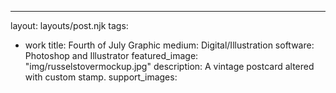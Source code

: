 ---
layout: layouts/post.njk
tags:
- work
title: Fourth of July Graphic
medium: Digital/Illustration
software: Photoshop and Illustrator
featured_image: "img/russelstovermockup.jpg"
description: A vintage postcard altered with custom stamp.
support_images:

